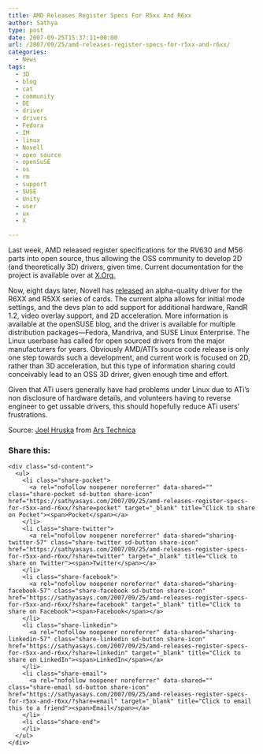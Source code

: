 ```yaml
---
title: AMD Releases Register Specs For R5xx And R6xx
author: Sathya
type: post
date: 2007-09-25T15:37:11+00:00
url: /2007/09/25/amd-releases-register-specs-for-r5xx-and-r6xx/
categories:
  - News
tags:
  - 3D
  - blog
  - cat
  - community
  - DE
  - driver
  - drivers
  - Fedora
  - IM
  - linux
  - Novell
  - open source
  - openSuSE
  - os
  - rm
  - support
  - SUSE
  - Unity
  - user
  - ux
  - X

---
```

Last week, AMD released register specifications for the RV630 and M56 parts into open source, thus allowing the OSS community to develop 2D (and theoretically 3D) drivers, given time. Current documentation for the project is available over at [X.Org.][1]

Now, eight days later, Novell has [released][2] an alpha-quality driver for the R6XX and R5XX series of cards. The current alpha allows for initial mode settings, and the devs plan to add support for additional hardware, RandR 1.2, video overlay support, and 2D acceleration. More information is available at the openSUSE blog, and the driver is available for multiple distribution packages—Fedora, Mandriva, and SUSE Linux Enterprise. The Linux userbase has called for open sourced drivers from the major manufacturers for years. Obviously AMD/ATI&#8217;s source code release is only one step towards such a development, and current work is focused on 2D, rather than 3D acceleration, but this type of information sharing could conceivably lead to an OSS 3D driver, given enough time and effort.

Given that ATi users generally have had problems under Linux due to ATi&#8217;s non disclosure of hardware details, and volunteers having to reverse engineer to get ussable drivers, this should hopefully reduce ATi users&#8217; frustrations.

Source: [Joel Hruska][3] from [Ars Technica][4] 

<div class="sharedaddy sd-sharing-enabled">
  <div class="robots-nocontent sd-block sd-social sd-social-icon-text sd-sharing">
    <h3 class="sd-title">
      Share this:
    </h3>
    
    <div class="sd-content">
      <ul>
        <li class="share-pocket">
          <a rel="nofollow noopener noreferrer" data-shared="" class="share-pocket sd-button share-icon" href="https://sathyasays.com/2007/09/25/amd-releases-register-specs-for-r5xx-and-r6xx/?share=pocket" target="_blank" title="Click to share on Pocket"><span>Pocket</span></a>
        </li>
        <li class="share-twitter">
          <a rel="nofollow noopener noreferrer" data-shared="sharing-twitter-57" class="share-twitter sd-button share-icon" href="https://sathyasays.com/2007/09/25/amd-releases-register-specs-for-r5xx-and-r6xx/?share=twitter" target="_blank" title="Click to share on Twitter"><span>Twitter</span></a>
        </li>
        <li class="share-facebook">
          <a rel="nofollow noopener noreferrer" data-shared="sharing-facebook-57" class="share-facebook sd-button share-icon" href="https://sathyasays.com/2007/09/25/amd-releases-register-specs-for-r5xx-and-r6xx/?share=facebook" target="_blank" title="Click to share on Facebook"><span>Facebook</span></a>
        </li>
        <li class="share-linkedin">
          <a rel="nofollow noopener noreferrer" data-shared="sharing-linkedin-57" class="share-linkedin sd-button share-icon" href="https://sathyasays.com/2007/09/25/amd-releases-register-specs-for-r5xx-and-r6xx/?share=linkedin" target="_blank" title="Click to share on LinkedIn"><span>LinkedIn</span></a>
        </li>
        <li class="share-email">
          <a rel="nofollow noopener noreferrer" data-shared="" class="share-email sd-button share-icon" href="https://sathyasays.com/2007/09/25/amd-releases-register-specs-for-r5xx-and-r6xx/?share=email" target="_blank" title="Click to email this to a friend"><span>Email</span></a>
        </li>
        <li class="share-end">
        </li>
      </ul>
    </div>
  </div>
</div>

 [1]: http://www.x.org/docs/AMD
 [2]: http://news.opensuse.org/?p=265
 [3]: http://arstechnica.com/authors.ars/DpuTiger
 [4]: http://arstechnica.com/journals/linux.ars/2007/09/21/amdati-release-register-specifications-novell-follows-with-alpha-driver